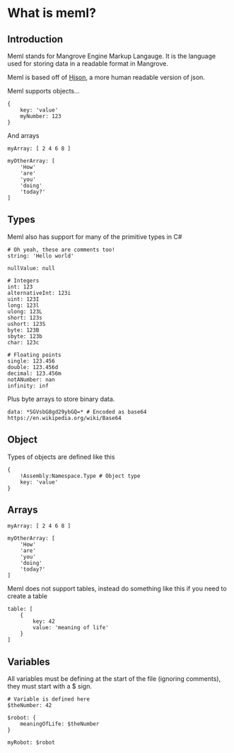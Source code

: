 # What is meml?

## Introduction

Meml stands for Mangrove Engine Markup Langauge. It is the language used for storing data in a readable format in Mangrove.

Meml is based off of [Hjson](https://hjson.github.io), a more human readable version of json.

Meml supports objects...

```meml
{
	key: 'value'
	myNumber: 123
}
```

And arrays

```meml
myArray: [ 2 4 6 8 ]

myOtherArray: [
	'How'
	'are'
	'you'
	'doing'
	'today?'
]
```

## Types

Meml also has support for many of the primitive types in C#

```meml
# Oh yeah, these are comments too!
string: 'Hello world'

nullValue: null

# Integers
int: 123
alternativeInt: 123i
uint: 123I
long: 123l
ulong: 123L
short: 123s
ushort: 123S
byte: 123B
sbyte: 123b
char: 123c

# Floating points
single: 123.456
double: 123.456d
decimal: 123.456m
notANumber: nan
infinity: inf
```

Plus byte arrays to store binary data.

```meml
data: *SGVsbG8gd29ybGQ=* # Encoded as base64 https://en.wikipedia.org/wiki/Base64
```

## Object

Types of objects are defined like this

```meml
{
	!Assembly:Namespace.Type # Object type
	key: 'value'
}
```

## Arrays

```meml
myArray: [ 2 4 6 8 ]

myOtherArray: [
	'How'
	'are'
	'you'
	'doing'
	'today?'
]
```

Meml does not support tables, instead do something like this if you need to create a table

```meml
table: [
	{
		key: 42
		value: 'meaning of life'
	}
]
```

## Variables

All variables must be defining at the start of the file (ignoring comments), they must start with a $ sign.

```meml
# Variable is defined here
$theNumber: 42

$robot: {
	meaningOfLife: $theNumber
}

myRobot: $robot
```
